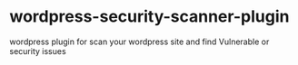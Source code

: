# wordpress-security-scanner-plugin
wordpress plugin for scan your wordpress site and find Vulnerable or security issues
